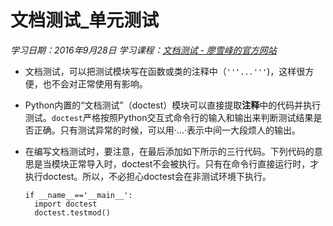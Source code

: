 ﻿# 文档测试_单元测试
*学习日期：2016年9月28日*
*学习课程：[文档测试 - 廖雪峰的官方网站](http://www.liaoxuefeng.com/wiki/0014316089557264a6b348958f449949df42a6d3a2e542c000/0014319170285543a4d04751f8846908770660de849f285000)*

- 文档测试，可以把测试模块写在函数或类的注释中（`'''...'''`)，这样很方便，也不会对正常使用有影响。

- Python内置的“文档测试”（doctest）模块可以直接提取**注释**中的代码并执行测试。`doctest`严格按照Python交互式命令行的输入和输出来判断测试结果是否正确。只有测试异常的时候，可以用·...·表示中间一大段烦人的输出。

- 在编写文档测试时，要注意，在最后添加如下所示的三行代码。下列代码的意思是当模块正常导入时，doctest不会被执行。只有在命令行直接运行时，才执行doctest。所以，不必担心doctest会在非测试环境下执行。
  
  ```
  if __name__=='__main__':
    import doctest
    doctest.testmod()
  ```